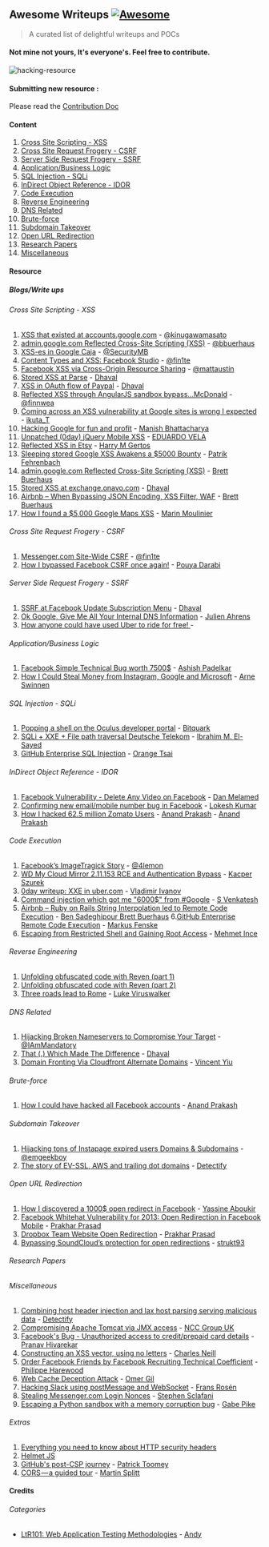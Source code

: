 ## Awesome Writeups [![Awesome](https://cdn.rawgit.com/sindresorhus/awesome/d7305f38d29fed78fa85652e3a63e154dd8e8829/media/badge.svg)](https://github.com/sindresorhus/awesome)
> A curated list of delightful writeups and POCs

####  Not mine not yours, It's everyone's. Feel free to contribute.

![hacking-resource](https://github.com/dhaval17/hacking-resources/raw/assets/images/hacker.jpg)


#### Submitting new resource :
	
Please read the [Contribution Doc](/contribution.md)
#### Content

1. [Cross Site Scripting - XSS](https://github.com/dhaval17/awesome-writeups/blob/master/README.md#cross-site-scripting---xss)
2. [Cross Site Request Frogery - CSRF](https://github.com/dhaval17/awesome-writeups/blob/master/README.md#cross-site-request-frogery---csrf)
3. [Server Side Request Frogery - SSRF](https://github.com/dhaval17/awesome-writeups/blob/master/README.md#server-side-request-frogery---ssrf)
4. [Application/Business Logic](https://github.com/dhaval17/awesome-writeups/blob/master/README.md#applicationbusiness-logic)
5. [SQL Injection - SQLi](https://github.com/dhaval17/awesome-writeups/blob/master/README.md#sql-injection---sqli)
6. [InDirect Object Reference - IDOR](https://github.com/dhaval17/awesome-writeups/blob/master/README.md#indirect-object-reference---idor)
7. [Code Execution](https://github.com/dhaval17/awesome-writeups/blob/master/README.md#code-execution)
8. [Reverse Engineering](https://github.com/dhaval17/awesome-writeups/blob/master/README.md#reverse-engineering)
9. [DNS Related](https://github.com/dhaval17/awesome-writeups/blob/master/README.md#dns-related)
10. [Brute-force](https://github.com/dhaval17/awesome-writeups/blob/master/README.md#brute-force)
11. [Subdomain Takeover](https://github.com/dhaval17/awesome-writeups/blob/master/README.md#subdomain-takeover)
12. [Open URL Redirection](https://github.com/dhaval17/awesome-writeups/blob/master/README.md#open-url-redirection)
13. [Research Papers](https://github.com/dhaval17/awesome-writeups/blob/master/README.md#research-papers)
14. [Miscellaneous](https://github.com/dhaval17/awesome-writeups/blob/master/README.md#miscellaneous)

#### Resource

##### Blogs/Write ups

###### Cross Site Scripting - XSS

1. [
XSS that existed at accounts.google.com](http://masatokinugawa.l0.cm/2013/06/accounts.google.com-utf-32-xss.html) - [@kinugawamasato](https://twitter.com/kinugawamasato)
2. [admin.google.com Reflected Cross-Site Scripting (XSS)](https://buer.haus/2015/01/21/admin-google-com-reflected-cross-site-scripting-xss/) - [@bbuerhaus](https://twitter.com/bbuerhaus)
3. [XSS-es in Google Caja](http://blog.bentkowski.info/2016/07/xss-es-in-google-caja.html) - [@SecurityMB](https://twitter.com/SecurityMB)
4. [Content Types and XSS: Facebook Studio](https://whitton.io/articles/content-types-and-xss-facebook-studio/) - [@fin1te](https://twitter.com/fin1te)
5. [Facebook XSS via Cross-Origin Resource Sharing](http://maustin.net/2010/07/06/facebook_html5.html) - [@mattaustin](https://twitter.com/mattaustin)
6. [Stored XSS at Parse](https://dr4cun0.com/blog/stored-xss-at-parse/) - [Dhaval](https://twitter.com/17haval)
7. [XSS in OAuth flow of Paypal](https://dr4cun0.com/blog/xss_in_oauth_flow_of_paypal-2/) - [Dhaval](https://twitter.com/17haval)
8. [Reflected XSS through AngularJS sandbox bypass...McDonald](https://finnwea.com/blog/stealing-passwords-from-mcdonalds-users) - [@finnwea](https://twitter.com/finnwea)
9. [Coming across an XSS vulnerability at Google sites is wrong I expected](http://nootropic.me/blog/en/blog/2016/09/20/%E3%82%84%E3%81%AF%E3%82%8A%E3%83%8D%E3%83%83%E3%83%88%E3%82%B5%E3%83%BC%E3%83%95%E3%82%A3%E3%83%B3%E3%82%92%E3%81%97%E3%81%A6%E3%81%84%E3%81%9F%E3%82%89%E3%81%9F%E3%81%BE%E3%81%9F%E3%81%BEgoogle/) - [ikuta_T](#)
10. [Hacking Google for fun and profit](https://introvertmac.wordpress.com/2016/07/30/hacking-google-for-fun-and-profit/#more-327) - [Manish Bhattacharya](https://twitter.com/UMeNMactech)
11. [Unpatched (0day) jQuery Mobile XSS](http://sirdarckcat.blogspot.in/2017/02/unpatched-0day-jquery-mobile-xss.html) - [EDUARDO VELA](https://twitter.com/sirdarckcat)
12. [Reflected XSS in Etsy](http://hmgmakarovich.blogspot.in/2017_01_01_archive.html) - [Harry M Gertos](http://hmgmakarovich.blogspot.in)
13. [Sleeping stored Google XSS Awakens a $5000 Bounty](https://blog.it-securityguard.com/bugbounty-sleeping-stored-google-xss-awakens-a-5000-bounty/) - [Patrik Fehrenbach ](https://twitter.com/ITSecurityguard)
14. [admin.google.com Reflected Cross-Site Scripting (XSS)](https://buer.haus/2015/01/21/admin-google-com-reflected-cross-site-scripting-xss/) - [Brett Buerhaus](https://twitter.com/bbuerhaus)
15. [Stored XSS at exchange.onavo.com](https://dr4cun0.com/blog/stored-xss-at-exchange-onavo-com/) - [Dhaval](https://twitter.com/17haval)
16. [Airbnb – When Bypassing JSON Encoding, XSS Filter, WAF](https://buer.haus/2017/03/08/airbnb-when-bypassing-json-encoding-xss-filter-waf-csp-and-auditor-turns-into-eight-vulnerabilities/) - [Brett Buerhaus](https://twitter.com/bbuerhaus)
17. [How I found a $5,000 Google Maps XSS](https://medium.com/@marin_m/how-i-found-a-5-000-google-maps-xss-by-fiddling-with-protobuf-963ee0d9caff) - [Marin Moulinier](#)

###### Cross Site Request Frogery - CSRF

1. [Messenger.com Site-Wide CSRF](https://whitton.io/articles/messenger-site-wide-csrf/) - [@fin1te](https://twitter.com/fin1te)
2. [How I bypassed Facebook CSRF once again!](http://blog.darabi.me/2016/05/how-i-bypassed-facebook-csrf-in-2016.html) - [Pouya Darabi](https://twitter.com/Pouyadarabi)

###### Server Side Request Frogery - SSRF

1. [SSRF at Facebook Update Subscription Menu](https://dr4cun0.com/blog/ssrf-at-update-subscription-menu/) - [Dhaval](https://twitter.com/17haval)
2. [Ok Google, Give Me All Your Internal DNS Information](https://www.rcesecurity.com/2017/03/ok-google-give-me-all-your-internal-dns-information/) - [Julien Ahrens
](https://twitter.com/mrtuxracer)
3. [How anyone could have used Uber to ride for free! ](http://www.anandpraka.sh/2017/03/how-anyone-could-have-used-uber-to-ride.html) - 

###### Application/Business Logic

1. [Facebook Simple Technical Bug worth 7500$](http://ashishpadelkar.com/index.php/2015/09/23/facebook-simple-technical-bug-worth-7500/) - [Ashish Padelkar](https://twitter.com/ashish_padelkar)
2. [How I Could Steal Money from Instagram, Google and Microsoft](https://www.arneswinnen.net/2016/07/how-i-could-steal-money-from-instagram-google-and-microsoft/) - [Arne Swinnen](https://twitter.com/arneswinnen)

###### SQL Injection - SQLi

1. [Popping a shell on the Oculus developer portal](https://bitquark.co.uk/blog/2014/08/31/popping_a_shell_on_the_oculus_developer_portal) - [Bitquark](https://twitter.com/Bitquark)
2. [SQLi + XXE + File path traversal Deutsche Telekom](https://www.ibrahim-elsayed.com/?p=150) - [Ibrahim M. El-Sayed](https://twitter.com/ibrahim_mosaad)
3. [GitHub Enterprise SQL Injection](http://blog.orange.tw/2017/01/bug-bounty-github-enterprise-sql-injection.html) - [Orange Tsai](#)

###### InDirect Object Reference - IDOR

1. [Facebook Vulnerability - Delete Any Video on Facebook](http://danmelamed.blogspot.in/2017/01/facebook-vulnerability-delete-any-video.html) - [Dan Melamed](https://twitter.com/danmelamed)
2. [Confirming new email/mobile number bug in Facebook](https://youtu.be/4euBQCMxlE8) - [Lokesh Kumar](#)
3. [How I hacked 62.5 million Zomato Users](http://www.anandpraka.sh/2015/06/how-i-hacked-zomatocom-to-see-data-of.html) - [Anand Prakash](https://twitter.com/sehacure) - [Anand Prakash](https://twitter.com/sehacure)

###### Code Execution

1. [Facebook’s ImageTragick Story](http://4lemon.ru/2017-01-17_facebook_imagetragick_remote_code_execution.html) - [@4lemon](https://twitter.com/4lemon)
2. [WD My Cloud Mirror 2.11.153 RCE and Authentication Bypass](https://security.szurek.pl/wd-my-cloud-mirror-211153-rce-and-authentication-bypass.html) - [Kacper Szurek](https://twitter.com/kacperszurek)
3. [0day writeup: XXE in uber.com](https://httpsonly.blogspot.in/2017/01/0day-writeup-xxe-in-ubercom.html) - [Vladimir Ivanov](https://twitter.com/httpsonly)
4. [Command injection which got me "6000$" from #Google](http://www.pranav-venkat.com/2016/03/command-injection-which-got-me-6000.html) - [S Venkatesh](http://www.pranav-venkat.com)
5. [Airbnb – Ruby on Rails String Interpolation led to Remote Code Execution](http://buer.haus/2017/03/13/airbnb-ruby-on-rails-string-interpolation-led-to-remote-code-execution/) - [Ben Sadeghipour Brett Buerhaus](#)
6.[GitHub Enterprise Remote Code Execution](http://exablue.de/blog/2017-03-15-github-enterprise-remote-code-execution.html) - [Markus Fenske](#)
7. [Escaping from Restricted Shell and Gaining Root Access](https://pentest.blog/unexpected-journey-4-escaping-from-restricted-shell-and-gaining-root-access-to-solarwinds-log-event-manager-siem-product/) - [Mehmet Ince](#)

###### Reverse Engineering

1. [Unfolding obfuscated code with Reven (part 1)](http://blog.tetrane.com/2016/11/reversing-f4b-challenge-part1.html)
2. [Unfolding obfuscated code with Reven (part 2)](http://blog.tetrane.com/2016/11/reversing-f4b-challenge-part2.html)
3. [Three roads lead to Rome](http://blogs.360.cn/360safe/2016/11/29/three-roads-lead-to-rome-2/) - [Luke Viruswalker](#)

###### DNS Related

1. [Hijacking Broken Nameservers to Compromise Your Target](https://thehackerblog.com/respect-my-authority-hijacking-broken-nameservers-to-compromise-your-target/) - [@IAmMandatory](https://twitter.com/IAmMandatory)
2. [That (.) Which Made The Difference](https://dr4cun0.com/blog/that-which-made-the-difference/) - [Dhaval](https://twitter.com/17haval)
3. [Domain Fronting Via Cloudfront Alternate Domains](https://www.mdsec.co.uk/2017/02/domain-fronting-via-cloudfront-alternate-domains/) - [Vincent Yiu](https://twitter.com/vysecurity)

###### Brute-force

1. [How I could have hacked all Facebook accounts](http://www.anandpraka.sh/2016/03/how-i-could-have-hacked-your-facebook.html) - [Anand Prakash](https://twitter.com/sehacure)

###### Subdomain Takeover
1. [Hijacking tons of Instapage expired users Domains & Subdomains](http://www.geekboy.ninja/blog/tag/hackerone-subdomain-takeover) - [@emgeekboy](https://twitter.com/emgeekboy)
2. [The story of EV-SSL, AWS and trailing dot domains](https://labs.detectify.com/2016/10/05/the-story-of-ev-ssl-aws-and-trailing-dot-domains/) - [Detectify](https://twitter.com/detectify)

###### Open URL Redirection

1. [How I discovered a 1000$ open redirect in Facebook](http://yassineaboukir.com/blog/how-i-discovered-a-1000-open-redirect-in-facebook/) - [Yassine Aboukir](https://twitter.com/Yassineaboukir)
2. [Facebook Whitehat Vulnerability for 2013: Open Redirection in Facebook Mobile](https://prakharprasad.com/facebook-whitehat-vulnerability-for-2013-open-redirection-in-facebook-mobile/) - [Prakhar Prasad](https://twitter.com/prakharprasad)
3. [Dropbox Team Website Open Redirection](https://prakharprasad.com/dropbox-team-website-open-redirection/) - [Prakhar Prasad](https://twitter.com/prakharprasad)
4. [Bypassing SoundCloud’s protection for open redirections](https://strukt93.wordpress.com/2017/03/09/bypassing-soundclouds-protection-for-open-redirections/) - [strukt93](#)

###### Research Papers

###### Miscellaneous

1. [Combining host header injection and lax host parsing serving malicious data](https://labs.detectify.com/2016/10/24/combining-host-header-injection-and-lax-host-parsing-serving-malicious-data/) - [Detectify](https://twitter.com/detectify)
2. [Compromising Apache Tomcat via JMX access](https://www.nccgroup.trust/uk/about-us/newsroom-and-events/blogs/2017/february/compromising-apache-tomcat-via-jmx-access/) - [NCC Group UK](#)
3. [Facebook's Bug - Unauthorized access to credit/prepaid card details](https://pranavhivarekar.in/2017/02/11/facebooks-bug-unauthorized-access-to-credit-card-details-limited-of-any-user/) - [Pranav Hivarekar](https://twitter.com/HivarekarPranav)
4. [Constructing an XSS vector, using no letters](https://inventropy.us/blog/constructing-an-xss-vector-using-no-letters) - [Charles Neill](https://twitter.com/ccneill)
5. [Order Facebook Friends by Facebook Recruiting Technical Coefficient](http://philippeharewood.com/order-facebook-friends-by-facebook-recruiting-technical-coefficient/) - [Philippe Harewood](https://twitter.com/phwd)
6. [Web Cache Deception Attack](http://omergil.blogspot.in/2017/02/web-cache-deception-attack.html) - [Omer Gil](https://twitter.com/omer_gil)
7. [Hacking Slack using postMessage and WebSocket](https://labs.detectify.com/2017/02/28/hacking-slack-using-postmessage-and-websocket-reconnect-to-steal-your-precious-token/) - [Frans Rosén](https://twitter.com/fransrosen)
8. [Stealing Messenger.com Login Nonces](https://stephensclafani.com/2017/03/21/stealing-messenger-com-login-nonces/) - [
Stephen Sclafani](https://twitter.com/Stephen)
9. [Escaping a Python sandbox with a memory corruption bug](https://medium.com/@gabecpike/python-sandbox-escape-via-a-memory-corruption-bug-19dde4d5fea5) - [Gabe Pike](#)

###### Extras

1. [Everything you need to know about HTTP security headers](https://blog.appcanary.com/2017/http-security-headers.html)
2. [Helmet JS](https://helmetjs.github.io/docs/)
3. [GitHub's post-CSP journey](https://githubengineering.com/githubs-post-csp-journey/) - [Patrick Toomey](https://twitter.com/patricktoomey)
4. [CORS — a guided tour](https://medium.com/statuscode/cors-a-guided-tour-4e72230a8739#.bqddn2c22) - [Martin Splitt](#)

#### Credits

###### Categories 
- [LtR101: Web Application Testing Methodologies](https://blog.zsec.uk/ltr101-methodologies/) - [Andy](https://twitter.com/ZephrFish)
